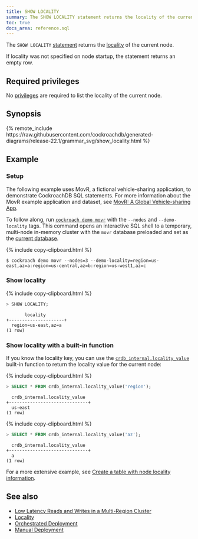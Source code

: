 ```yaml
---
title: SHOW LOCALITY
summary: The SHOW LOCALITY statement returns the locality of the current node.
toc: true
docs_area: reference.sql
---
```


The `SHOW LOCALITY` [statement](sql-statements.html) returns the [locality](cockroach-start.html#locality) of the current node.

If locality was not specified on node startup, the statement returns an empty row.

## Required privileges

No [privileges](security-reference/authorization.html#managing-privileges) are required to list the locality of the current node.

## Synopsis

<div>
{% remote_include https://raw.githubusercontent.com/cockroachdb/generated-diagrams/release-22.1/grammar_svg/show_locality.html %}
</div>

## Example

### Setup

The following example uses MovR, a fictional vehicle-sharing application, to demonstrate CockroachDB SQL statements. For more information about the MovR example application and dataset, see [MovR: A Global Vehicle-sharing App](movr.html).

To follow along, run [`cockroach demo movr`](cockroach-demo.html) with the `--nodes` and `--demo-locality` tags. This command opens an interactive SQL shell to a temporary, multi-node in-memory cluster with the `movr` database preloaded and set as the [current database](sql-name-resolution.html#current-database).

{% include copy-clipboard.html %}
~~~ shell
$ cockroach demo movr --nodes=3 --demo-locality=region=us-east,az=a:region=us-central,az=b:region=us-west1,az=c
~~~

### Show locality

{% include copy-clipboard.html %}
~~~ sql
> SHOW LOCALITY;
~~~

~~~
       locality
+---------------------+
  region=us-east,az=a
(1 row)
~~~

### Show locality with a built-in function

If you know the locality key, you can use the [`crdb_internal.locality_value`](functions-and-operators.html#system-info-functions) built-in function to return the locality value for the current node:

{% include copy-clipboard.html %}
~~~ sql
> SELECT * FROM crdb_internal.locality_value('region');
~~~

~~~
  crdb_internal.locality_value
+------------------------------+
  us-east
(1 row)
~~~

{% include copy-clipboard.html %}
~~~ sql
> SELECT * FROM crdb_internal.locality_value('az');
~~~

~~~
  crdb_internal.locality_value
+------------------------------+
  a
(1 row)
~~~

For a more extensive example, see [Create a table with node locality information](cockroach-start.html#create-a-table-with-node-locality-information).


## See also

- [Low Latency Reads and Writes in a Multi-Region Cluster](demo-low-latency-multi-region-deployment.html)
- [Locality](cockroach-start.html#locality)
- [Orchestrated Deployment](orchestration.html)
- [Manual Deployment](manual-deployment.html)
